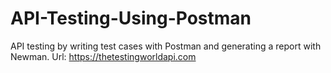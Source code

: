 # API-Testing-Using-Postman
API testing by writing test cases with Postman and generating a report with Newman.
Url: https://thetestingworldapi.com
